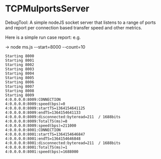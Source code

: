 TCPMulportsServer
=================

DebugTool: A simple nodeJS socket server that listens to a range of ports and report per connection based transfer speed and other metrics.

Here is a simple run case report:
e.g. 

-> node ms.js  --start=8000 --count=10

	Starting 8000
	Starting 8001
	Starting 8002
	Starting 8003
	Starting 8004
	Starting 8005
	Starting 8006
	Starting 8007
	Starting 8008
	Starting 8009
	4:0.0.0.0:8009:CONNECTION
	4:0.0.0.0:8009:speed(bps)=0
	4:0.0.0.0:8009:startTS=1364154641125
	4:0.0.0.0:8009:endTS=1364154641133
	4:0.0.0.0:8009:disconnected:byteread=211  / 1688bits
	4:0.0.0.0:8009:TotalTS(ms)=8
	4:0.0.0.0:8009:speed(bps)=211000
	4:0.0.0.0:8001:CONNECTION
	4:0.0.0.0:8001:startTS=1364154646847
	4:0.0.0.0:8001:endTS=1364154646848
	4:0.0.0.0:8001:disconnected:byteread=211  / 1688bits
	4:0.0.0.0:8001:TotalTS(ms)=1
	4:0.0.0.0:8001:speed(bps)=1688000
